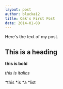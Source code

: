 ```yaml
---
layout: post
author: blucka12
title: Oak's First Post
date: 2014-01-08
---
```


Here's the text of my post.

## This is a heading

**this is bold**

*this is italics*

*this
*is
*a
*list
